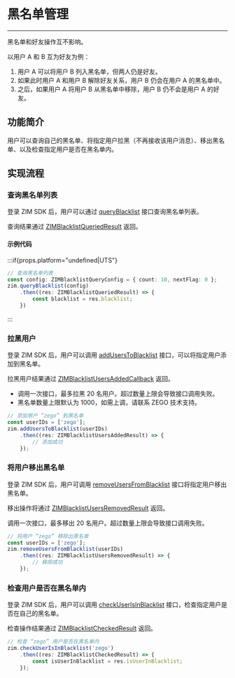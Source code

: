 # 黑名单管理

- - -

<Note title="说明">

黑名单和好友操作互不影响。   

以用户 A 和 B 互为好友为例：

1. 用户 A 可以将用户 B 列入黑名单，但两人仍是好友。
2. 如果此时用户 A 和用户 B 解除好友关系，用户 B 仍会在用户 A 的黑名单中。
3. 之后，如果用户 A 将用户 B 从黑名单中移除，用户 B 仍不会是用户 A 的好友。
</Note>

## 功能简介

用户可以查询自己的黑名单、将指定用户拉黑（不再接收该用户消息）、移出黑名单、以及检查指定用户是否在黑名单内。

## 实现流程

### 查询黑名单列表

登录 ZIM SDK 后，用户可以通过 [queryBlacklist](https://doc-zh.zego.im/article/api?doc=zim_API~javascript_web~class~ZIM#query-blacklist) 接口查询黑名单列表。

查询结果通过 [ZIMBlacklistQueriedResult](https://doc-zh.zego.im/article/api?doc=zim_API~javascript_web~interface~ZIMBlacklistQueriedResult) 返回。

#### 示例代码

:::if{props.platform="undefined|UTS"}
```typescript title= "示例代码"
// 查询黑名单列表
const config: ZIMBlacklistQueryConfig = { count: 10, nextFlag: 0 };
zim.queryBlacklist(config)
    .then((res: ZIMBlacklistQueriedResult) => {
        const blacklist = res.blacklist;
    })
```
:::

### 拉黑用户

登录 ZIM SDK 后，用户可以调用 [addUsersToBlacklist](https://doc-zh.zego.im/article/api?doc=zim_API~javascript_web~class~ZIM#add-users-to-blacklist) 接口，可以将指定用户添加到黑名单。

拉黑用户结果通过 [ZIMBlacklistUsersAddedCallback](https://doc-zh.zego.im/article/api?doc=zim_API~javascript_web~interface~ZIMBlacklistUsersAddedResult) 返回。

<Warning title="注意">

- 调用一次接口，最多拉黑 20 名用户。超过数量上限会导致接口调用失败。
- 黑名单数量上限默认为 1000，如需上调，请联系 ZEGO 技术支持。
</Warning>

```typescript title= "示例代码"
// 添加用户 “zego” 到黑名单
const userIDs = ['zego'];
zim.addUsersToBlacklist(userIDs)
    .then((res: ZIMBlacklistUsersAddedResult) => {
        // 添加成功
    });
```

### 将用户移出黑名单

登录 ZIM SDK 后，用户可调用 [removeUsersFromBlacklist](https://doc-zh.zego.im/article/api?doc=zim_API~javascript_web~class~ZIM#remove-users-from-blacklist) 接口将指定用户移出黑名单。

移出操作将通过 [ZIMBlacklistUsersRemovedResult](https://doc-zh.zego.im/article/api?doc=zim_API~javascript_web~interface~ZIMBlacklistUsersRemovedResult) 返回。

<Warning title="注意">
调用一次接口，最多移出 20 名用户。超过数量上限会导致接口调用失败。
</Warning>


```typescript title= "示例代码"
// 将用户 “zego” 移除出黑名单
const userIDs = ['zego'];
zim.removeUsersFromBlacklist(userIDs)
    .then((res: ZIMBlacklistUsersRemovedResult) => {
        // 移除成功
    });
```

### 检查用户是否在黑名单内

登录 ZIM SDK 后，用户可以调用 [checkUserIsInBlacklist](https://doc-zh.zego.im/article/api?doc=zim_API~javascript_web~class~ZIM#check-user-is-in-blacklist) 接口，检查指定用户是否在自己的黑名单。

检查操作结果通过 [ZIMBlacklistCheckedResult](https://doc-zh.zego.im/article/api?doc=zim_API~javascript_web~interface~ZIMBlacklistCheckedResult) 返回。


```typescript title= "示例代码"
// 检查 “zego” 用户是否在黑名单内 
zim.checkUserIsInBlacklist('zego')
    .then((res: ZIMBlacklistCheckedResult) => {
        const isUserInBlacklist = res.isUserInBlacklist;
    });
```
